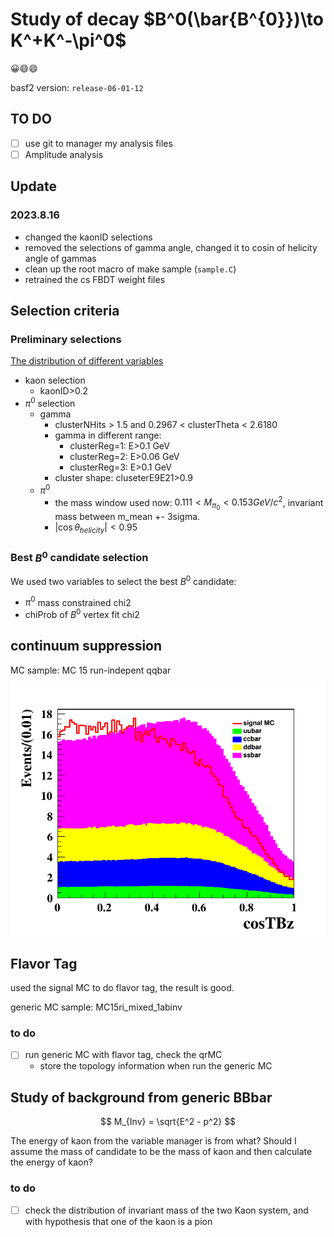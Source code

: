 
# Study of decay $B^0(\bar{B^{0}})\to K^+K^-\pi^0$

😀😄😄

basf2 version: `release-06-01-12`

## TO DO

- [ ] use git to manager my analysis files
- [ ] Amplitude analysis

## Update

### 2023.8.16

- changed the kaonID selections
- removed the selections of gamma angle, changed it to cosin of helicity angle of gammas
- clean up the root macro of make sample (`sample.C`)
- retrained the cs FBDT weight files


## Selection criteria



### Preliminary selections


[The distribution of different variables](./notes/preliminary_selections.md)

- kaon selection
	- kaonID>0.2
- $\pi^0$ selection
	- gamma
		- clusterNHits > 1.5 and 0.2967 < clusterTheta < 2.6180
		- gamma in different range:
			- clusterReg=1: E>0.1 GeV
			- clusterReg=2: E>0.06 GeV
			- clusterReg=3: E>0.1 GeV
		- cluster shape: cluseterE9E21>0.9
	- $\pi^0$
		- the mass window used now:  $0.111<M_{\pi_{0}}<0.153 GeV/c^2$, invariant mass between m_mean +- 3sigma.
        - $|\cos\theta_{helicity}|<0.95$

### Best $B^0$ candidate selection

We used two variables to select the best $B^0$ candidate: 

- $\pi^0$ mass constrained chi2 
- chiProb of $B^0$ vertex fit chi2


## continuum suppression

MC sample: MC 15 run-indepent qqbar


![test](./plots/cs/png/dis_cosTBz.png)


## Flavor Tag

used the signal MC to do flavor tag, the result is good.

generic MC sample: MC15ri_mixed_1abinv

### to do
- [ ] run generic MC with flavor tag, check the qrMC
	- store the topology information when run the generic MC



## Study of background from generic BBbar


$$
M_{Inv} = \sqrt{E^2 - p^2}
$$

The energy of kaon from the variable manager is from what? Should I assume the mass of candidate to be the mass of kaon and then calculate the energy of kaon?


### to do
- [ ] check the distribution of invariant mass of the two Kaon system, and with hypothesis that one of the kaon is a pion




